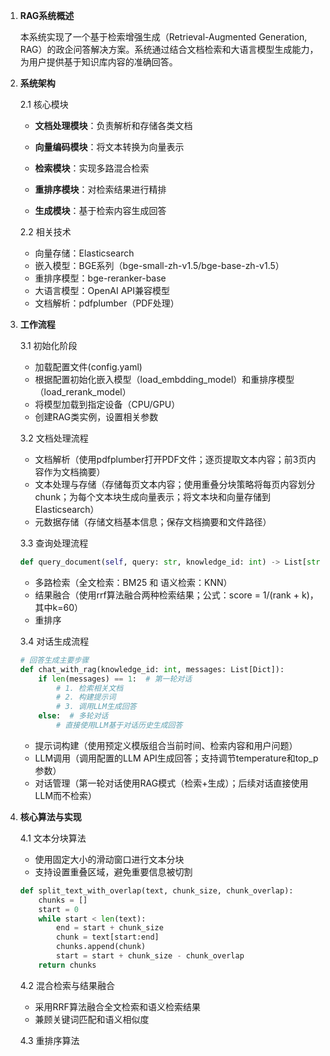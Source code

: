 1.  **RAG系统概述**&#x20;

    本系统实现了一个基于检索增强生成（Retrieval-Augmented Generation, RAG）的政企问答解决方案。系统通过结合文档检索和大语言模型生成能力，为用户提供基于知识库内容的准确回答。

2.  **系统架构**

    2.1 核心模块

    *   **文档处理模块**：负责解析和存储各类文档

    *   **向量编码模块**：将文本转换为向量表示

    *   **检索模块**：实现多路混合检索

    *   **重排序模块**：对检索结果进行精排

    *   **生成模块**：基于检索内容生成回答

    2.2 相关技术

    *   向量存储：Elasticsearch
    *   嵌入模型：BGE系列（bge-small-zh-v1.5/bge-base-zh-v1.5）
    *   重排序模型：bge-reranker-base
    *   大语言模型：OpenAI API兼容模型
    *   文档解析：pdfplumber（PDF处理）

3.  **工作流程**

    3.1 初始化阶段

    *   加载配置文件(config.yaml)
    *   根据配置初始化嵌入模型（load\_embdding\_model）和重排序模型（load\_rerank\_model）
    *   将模型加载到指定设备（CPU/GPU）
    *   创建RAG类实例，设置相关参数

    3.2 文档处理流程

    *   文档解析（使用pdfplumber打开PDF文件；逐页提取文本内容；前3页内容作为文档摘要）
    *   文本处理与存储（存储每页文本内容；使用重叠分块策略将每页内容划分chunk；为每个文本块生成向量表示；将文本块和向量存储到Elasticsearch）
    *   元数据存储（存储文档基本信息；保存文档摘要和文件路径）

    3.3 查询处理流程

    ```python
    def query_document(self, query: str, knowledge_id: int) -> List[str]:
    ```

    *   多路检索（全文检索：BM25 和 语义检索：KNN）
    *   结果融合（使用rrf算法融合两种检索结果；公式：score = 1/(rank + k)，其中k=60）
    *   重排序

    3.4 对话生成流程

    ```python
    # 回答生成主要步骤
    def chat_with_rag(knowledge_id: int, messages: List[Dict]):
        if len(messages) == 1:  # 第一轮对话
            # 1. 检索相关文档
            # 2. 构建提示词
            # 3. 调用LLM生成回答
        else:  # 多轮对话
            # 直接使用LLM基于对话历史生成回答
    ```

    *   提示词构建（使用预定义模版组合当前时间、检索内容和用户问题）
    *   LLM调用（调用配置的LLM API生成回答；支持调节temperature和top\_p参数）
    *   对话管理（第一轮对话使用RAG模式（检索+生成）；后续对话直接使用LLM而不检索）

4.  **核心算法与实现**

    4.1 文本分块算法

    *   使用固定大小的滑动窗口进行文本分块
    *   支持设置重叠区域，避免重要信息被切割

    ```python
    def split_text_with_overlap(text, chunk_size, chunk_overlap):
        chunks = []
        start = 0
        while start < len(text):
            end = start + chunk_size
            chunk = text[start:end]
            chunks.append(chunk)
            start = start + chunk_size - chunk_overlap        
        return chunks
    ```

    4.2 混合检索与结果融合

    *   采用RRF算法融合全文检索和语义检索结果
    *   兼顾关键词匹配和语义相似度&#x20;

    4.3 重排序算法
